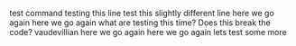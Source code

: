 test command
testing this line
test this slightly different line
here we go again
here we go again
what are testing this time?
Does this break the code?
	vaudevillian
here we go again
here we go again
lets test some more
